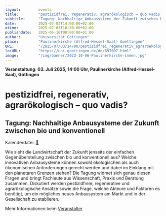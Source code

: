 ```yaml
---
layout:        events
title:         "pestizidfrei, regenerativ, agrarökologisch – quo vadis?"
subtitle:      "Tagung: Nachhaltige Anbausysteme der Zukunft zwischen bio und konventionell"
date:          2025-07-03T14:00:00+02:00
etime:         2025-07-03T18:30:00+02:00
publishdate:   2025-06-16T00:00:00+01:00
author:        "Universität Göttingen"
place:         "Paulinerkirche (Alfred-Hessel-Saal) Goettingen"
URL:           "/2025/07/03/14/00/pestizidfrei_regenerativ_agraroekologisch__quo_vadis"
locURL:        "https://uni-goettingen.de/de/697607.html"
image:         "/img/banner/2023-10-06-Paulinerkirche-innen.jpg"
---
```


**Veranstaltung: 03. Juli 2025, 14:00 Uhr, Paulinerkirche (Alfred-Hessel-Saal), Göttingen**

pestizidfrei, regenerativ, agrarökologisch – quo vadis?
===========

Tagung: Nachhaltige Anbausysteme der Zukunft zwischen bio und konventionell
-----------


Kalenderdatei: [📆](/ics/2025-07-03_14-00_pestizidfrei_regenerativ_agraroekologisch__quo_vadis.ics)


Wie sieht die Landwirtschaft der Zukunft jenseits der einfachen Gegenüberstellung zwischen bio und konventionell aus? Welche innovativen Anbausysteme können sowohl ökologischen als auch ökonomischen Anforderungen gerecht werden und dabei im Einklang mit den planetaren Grenzen stehen? Die Tagung widmet sich genau diesen Fragen und bringt Fachleute aus Wissenschaft, Praxis und Beratung zusammen. Diskutiert werden pestizidfreie, regenerative und agrarökologische Ansätze sowie die Frage, welche Akteure und Faktoren es benötigt, um ein mögliches neues Anbausystem am Markt und in der Gesellschaft zu etablieren.



Mehr Informationen beim [Veranstalter](https://uni-goettingen.de/de/697607.html)
